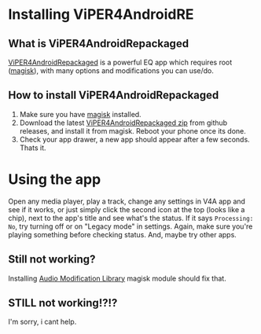 # Installing ViPER4AndroidRE

## What is ViPER4AndroidRepackaged

[ViPER4AndroidRepackaged](https://github.com/programminghoch10/ViPER4AndroidRepackaged) is a powerful EQ app which requires root ([magisk](/help/installing-magisk)), with many options and modifications you can use/do.

## How to install ViPER4AndroidRepackaged

1. Make sure you have [magisk](/help/installing-magisk) installed.
2. Download the latest [ViPER4AndroidRepackaged zip](https://github.com/programminghoch10/ViPER4AndroidRepackaged/releases) from github releases, and install it from magisk. Reboot your phone once its done.
3. Check your app drawer, a new app should appear after a few seconds. Thats it.

# Using the app
Open any media player, play a track, change any settings in V4A app and see if it works, or just simply click the second icon at the top (looks like a chip), next to the app's title and see what's the status. If it says `Processing: No`, try turning off or on "Legacy mode" in settings. Again, make sure you're playing something before checking status. And, maybe try other apps.

## Still not working?
Installing [Audio Modification Library](https://laurelupdates.dev64.workers.dev/AudioModificationLibrary.zip) magisk module should fix that.

## STILL not working!?!?
I'm sorry, i cant help.
